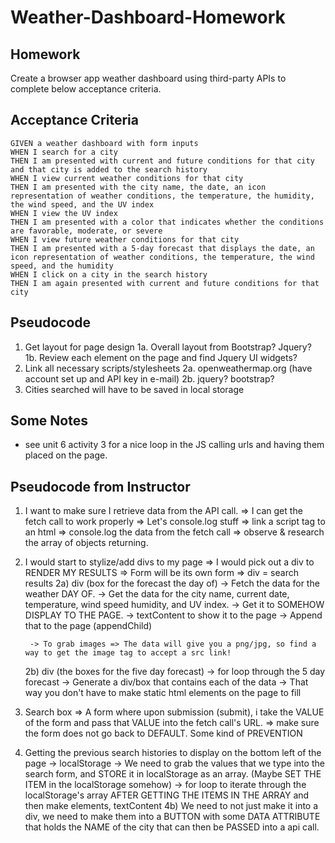 # Weather-Dashboard-Homework

## Homework
Create a browser app weather dashboard using third-party APIs to complete below acceptance criteria.

## Acceptance Criteria

```
GIVEN a weather dashboard with form inputs
WHEN I search for a city
THEN I am presented with current and future conditions for that city and that city is added to the search history
WHEN I view current weather conditions for that city
THEN I am presented with the city name, the date, an icon representation of weather conditions, the temperature, the humidity, the wind speed, and the UV index
WHEN I view the UV index
THEN I am presented with a color that indicates whether the conditions are favorable, moderate, or severe
WHEN I view future weather conditions for that city
THEN I am presented with a 5-day forecast that displays the date, an icon representation of weather conditions, the temperature, the wind speed, and the humidity
WHEN I click on a city in the search history
THEN I am again presented with current and future conditions for that city
```

## Pseudocode

1. Get layout for page design
 1a. Overall layout from Bootstrap? Jquery?
 1b. Review each element on the page and find Jquery UI widgets?
2. Link all necessary scripts/stylesheets
  2a. openweathermap.org (have account set up and API key in e-mail)
  2b. jquery? bootstrap?
3. Cities searched will have to be saved in local storage


## Some Notes
- see unit 6 activity 3 for a nice loop in the JS calling urls and having them placed on the page. 

## Pseudocode from Instructor

1) I want to make sure I retrieve data from the API call.
    => I can get the fetch call to work properly
        => Let's console.log stuff
        => link a script tag to an html
        => console.log the data from the fetch call
        => observe & research the array of objects returning.

2) I would start to stylize/add divs to my page
    => I would pick out a div to RENDER MY RESULTS
    => Form will be its own form
    => div = search results
    2a) div (box for the forecast the day of)
        -> Fetch the data for the weather DAY OF.
        -> Get the data for the city name, current date, temperature, wind speed humidity, and UV index. 
        -> Get it to SOMEHOW DISPLAY TO THE PAGE. 
        -> textContent to show it to the page
        -> Append that to the page (appendChild)

        -> To grab images => The data will give you a png/jpg, so find a way to get the image tag to accept a src link!

    2b) div (the boxes for the five day forecast)
        -> for loop through the 5 day forecast
        -> Generate a div/box that contains each of the data
        -> That way you don't have to make static html elements on the page to fill

3) Search box
    => A form where upon submission (submit), i take the VALUE of the form and pass that VALUE into the fetch call's URL.
    => make sure the form does not go back to DEFAULT. Some kind of PREVENTION

4) Getting the previous search histories to display on the bottom left of the page
    -> localStorage
    -> We need to grab the values that we type into the search form, and STORE it in localStorage as an array. (Maybe SET THE ITEM in the localStorage somehow)
    -> for loop to iterate through the localStorage's array AFTER GETTING THE ITEMS IN THE ARRAY and then make elements, textContent
    4b) We need to not just make it into a div, we need to make them into a BUTTON with some DATA ATTRIBUTE that holds the NAME of the city that can then be PASSED into a api call. 